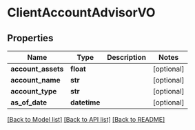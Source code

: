 # ClientAccountAdvisorVO

## Properties
Name | Type | Description | Notes
------------ | ------------- | ------------- | -------------
**account_assets** | **float** |  | [optional] 
**account_name** | **str** |  | [optional] 
**account_type** | **str** |  | [optional] 
**as_of_date** | **datetime** |  | [optional] 

[[Back to Model list]](../README.md#documentation-for-models) [[Back to API list]](../README.md#documentation-for-api-endpoints) [[Back to README]](../README.md)


